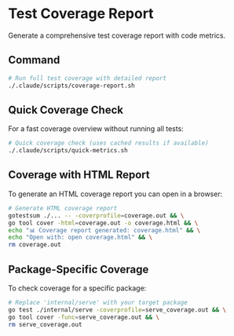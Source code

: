 # Test Coverage Report

Generate a comprehensive test coverage report with code metrics.

## Command

```bash
# Run full test coverage with detailed report
./.claude/scripts/coverage-report.sh
```

## Quick Coverage Check

For a fast coverage overview without running all tests:

```bash
# Quick coverage check (uses cached results if available)
./.claude/scripts/quick-metrics.sh
```

## Coverage with HTML Report

To generate an HTML coverage report you can open in a browser:

```bash
# Generate HTML coverage report
gotestsum ./... -- -coverprofile=coverage.out && \
go tool cover -html=coverage.out -o coverage.html && \
echo "📊 Coverage report generated: coverage.html" && \
echo "Open with: open coverage.html" && \
rm coverage.out
```

## Package-Specific Coverage

To check coverage for a specific package:

```bash
# Replace 'internal/serve' with your target package
go test ./internal/serve -coverprofile=serve_coverage.out && \
go tool cover -func=serve_coverage.out && \
rm serve_coverage.out
```